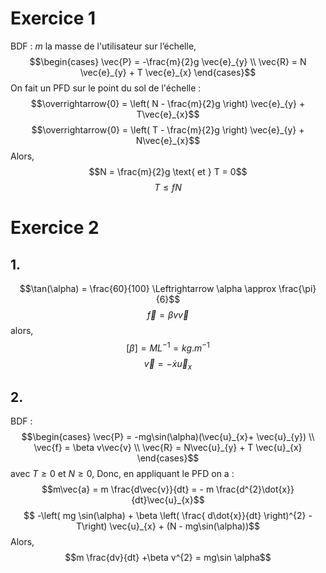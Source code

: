 # Exercice 1 
BDF : 
$m$ la masse de l'utilisateur sur l’échelle, 
$$\begin{cases}
\vec{P} = -\frac{m}{2}g \vec{e}_{y} \\
\vec{R} = N \vec{e}_{y} + T \vec{e}_{x}
\end{cases}$$
On fait un PFD sur le point du sol de l'échelle : 
$$\overrightarrow{0} = \left( N - \frac{m}{2}g \right) \vec{e}_{y} + T\vec{e}_{x}$$
$$\overrightarrow{0} = \left( T - \frac{m}{2}g \right) \vec{e}_{y} + N\vec{e}_{x}$$
Alors, 
$$N = \frac{m}{2}g \text{ et } T = 0$$
$$T\leq fN $$

# Exercice 2
## 1.
$$\tan(\alpha) = \frac{60}{100} \Leftrightarrow \alpha \approx \frac{\pi}{6}$$
$$\vec{f} = \beta v\vec{v}$$
alors,
$$[\beta] = ML^{-1} = kg.m^{-1}$$
$$\vec{v} = -\dot{x} \vec{u}_{x}$$

## 2.
BDF : 
$$\begin{cases}
\vec{P} = -mg\sin(\alpha)(\vec{u}_{x}+ \vec{u}_{y}) \\
\vec{f} = \beta v\vec{v} \\
\vec{R} = N\vec{u}_{y} + T \vec{u}_{x}
\end{cases}$$
avec $T\geq0$ et $N \geq 0$, 
Donc, en appliquant le PFD on a : 
$$m\vec{a} = m \frac{d\vec{v}}{dt} = - m \frac{d^{2}\dot{x}}{dt}\vec{u}_{x}$$
$$ -\left( mg \sin(\alpha) + \beta \left( \frac{ d\dot{x}}{dt} \right)^{2} - T\right) \vec{u}_{x} + (N - mg\sin(\alpha))$$
Alors, 
$$m \frac{dv}{dt} +\beta  v^{2} = mg\sin \alpha$$